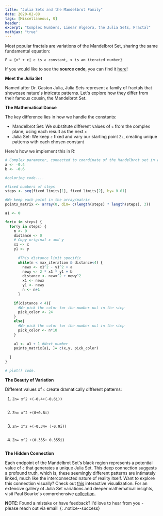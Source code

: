 ```yaml
---
title: "Julia Sets and the Mandelbrot Family"
date: 2020-02-08
tags: [Miscellaneous, R]
header:
excerpt: "Complex Numbers, Linear Algebra, the Julia Sets, Fractal"
mathjax: "true"
---
```

Most popular fractals are variations of the Mandelbrot Set, sharing the same fundamental equation:

`F = {x² + c| c is a constant, x is an iterated number}`

If you would like to see the **source code**, you can find it [here](https://github.com/opendatasurgeon/JuliasFractal_r)!

**Meet the Julia Set**

Named after Dr. Gaston Julia, Julia Sets represent a family of fractals that showcase nature's intricate patterns. Let's explore how they differ from their famous cousin, the Mandelbrot Set.


**The Mathematical Dance**

The key difference lies in how we handle the constants:
- Mandelbrot Set: We substitute different values of `c` from the complex plane, using each result as the next `x`
- Julia Set: We keep `c` fixed and vary our starting point `Z₀`, creating unique patterns with each chosen constant

Here's how we implement this in R:
```r
# Complex parameter, connected to coordinate of the Mandelbrot set in a complex plane
a <- -0.4
b <- -0.6

#coloring code....

#fixed numbers of steps
steps <- seq(fixed_limits[1], fixed_limits[2], by= 0.01)

#We keep each point in the array/matrix
points_matrix <- array(0, dim= c(length(steps) * length(steps), 3))

a1 <- 0

for(x in steps) {
  for(y in steps) {
    n <- 0
    distance <- 0
    # Copy original x and y
    x1 <- x
    y1 <- y 
      
      #This distance limit specific
      while(n < max_iteration & distance<4) {
        newx <- x1^2 - y1^2 + a
        newy <- 2 * x1 * y1 + b
        distance <- newx^2 + newy^2
        x1 <- newx
        y1 <- newy
        n <- n+1
      }
    
    if(distance < 4){
      #We pick the color for the number not in the step
      pick_color <- 24
    }
    else{
      #We pick the color for the number not in the step
      pick_color <- n*10 
    }
    
    a1 <- a1 + 1 #Next number
    points_matrix[a1, ]= c(x,y, pick_color)
    
  }
}

# plot() code.
```

**The Beauty of Variation**

Different values of `c` create dramatically different patterns:

1. `Zn= x^2 +(-0.4+(-0.6i))`
   
<p align="center"> 
   <img src="{{ site.url }}{{ site.baseurl }}/images/julia/Julia_unoptimized.png" alt="">
</p>

2. `Zn= x^2 +(0+0.8i)`
   
<p align="center"> 
<img src="{{ site.url }}{{ site.baseurl }}/images/julia/Julia_unoptimized_2.png" alt="">
</p>

3. `Zn= x^2 +(-0.34+ (-0.9i))`
   
<p align="center"> 
   <img src="{{ site.url }}{{ site.baseurl }}/images/julia/Julia_unoptimized_3.png" alt="">
</p>

4. `Zn= x^2 +(0.355+ 0.355i)`
   
<p align="center"> 
   <img src="{{ site.url }}{{ site.baseurl }}/images/julia/Julia_unoptimized_4.png" alt="">
</p>

**The Hidden Connection**

Each endpoint of the Mandelbrot Set's black region represents a potential value of `c` that generates a unique Julia Set. This deep connection suggests a profound truth, which is, these seemingly different patterns are intimately linked, much like the interconnected nature of reality itself.
Want to explore this connection visually? Check out [this](http://www.malinc.se/m/JuliaSets.php) interactive visualization.
For an extensive gallery of Julia Set variations and deeper mathematical insights, visit Paul Bourke's comprehensive [collection](http://paulbourke.net/fractals/juliaset/).

 
**NOTE**: Found a mistake or have feedback? I'd love to hear from you - please reach out via email!
{: .notice--success}
